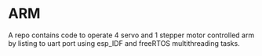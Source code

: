 # ARM
A repo contains code to operate 4 servo and 1 stepper motor controlled arm by listing to uart port using esp_IDF and freeRTOS  multithreading tasks.
